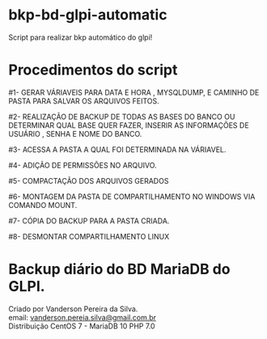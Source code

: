 # bkp-bd-glpi-automatic
Script para realizar bkp automático do glpi!

# Procedimentos do script 

#1- GERAR VÁRIAVEIS PARA DATA E HORA , MYSQLDUMP, E CAMINHO DE PASTA PARA SALVAR OS ARQUIVOS FEITOS. 

#2- REALIZAÇÃO DE BACKUP DE TODAS AS BASES DO BANCO OU DETERMINAR QUAL BASE QUER FAZER, INSERIR AS INFORMAÇÕES DE USUÁRIO , SENHA E NOME DO BANCO. 

#3- ACESSA A PASTA A QUAL FOI DETERMINADA NA VÁRIAVEL.

#4- ADIÇÃO DE PERMISSÕES NO ARQUIVO. 

#5- COMPACTAÇÃO DOS ARQUIVOS GERADOS 

#6- MONTAGEM DA PASTA DE COMPARTILHAMENTO NO WINDOWS VIA COMANDO MOUNT.

#7- CÓPIA DO BACKUP PARA A PASTA CRIADA. 

#8- DESMONTAR COMPARTILHAMENTO LINUX


# Backup diário do BD MariaDB do GLPI.
Criado por Vanderson Pereira da Silva.<br>
email: vanderson.pereia.silva@gmail.com.br<br>
Distribuição CentOS 7 - MariaDB 10 PHP 7.0<br>

